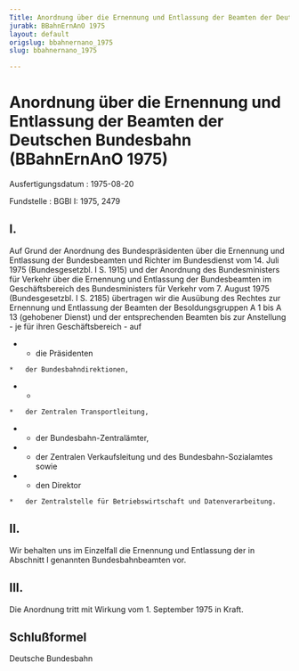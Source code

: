 ```yaml
---
Title: Anordnung über die Ernennung und Entlassung der Beamten der Deutschen Bundesbahn
jurabk: BBahnErnAnO 1975
layout: default
origslug: bbahnernano_1975
slug: bbahnernano_1975

---
```


# Anordnung über die Ernennung und Entlassung der Beamten der Deutschen Bundesbahn (BBahnErnAnO 1975)

Ausfertigungsdatum
:   1975-08-20

Fundstelle
:   BGBl I: 1975, 2479



## I.

Auf Grund der Anordnung des Bundespräsidenten über die Ernennung und
Entlassung der Bundesbeamten und Richter im Bundesdienst vom 14. Juli
1975 (Bundesgesetzbl. I S. 1915) und der Anordnung des Bundesministers
für Verkehr über die Ernennung und Entlassung der Bundesbeamten im
Geschäftsbereich des Bundesministers für Verkehr vom 7. August 1975
(Bundesgesetzbl. I S. 2185) übertragen wir die Ausübung des Rechtes
zur Ernennung und Entlassung der Beamten der Besoldungsgruppen A 1 bis
A 13 (gehobener Dienst) und der entsprechenden Beamten bis zur
Anstellung - je für ihren Geschäftsbereich - auf

*    *   die Präsidenten

    *   der Bundesbahndirektionen,


*    *
    *   der Zentralen Transportleitung,


*    *   der Bundesbahn-Zentralämter,


*    *   der Zentralen Verkaufsleitung und  des Bundesbahn-Sozialamtes sowie


*    *   den Direktor

    *   der Zentralstelle für Betriebswirtschaft und Datenverarbeitung.





## II.

Wir behalten uns im Einzelfall die Ernennung und Entlassung der in
Abschnitt I genannten Bundesbahnbeamten vor.


## III.

Die Anordnung tritt mit Wirkung vom 1. September 1975 in Kraft.


## Schlußformel

Deutsche Bundesbahn

